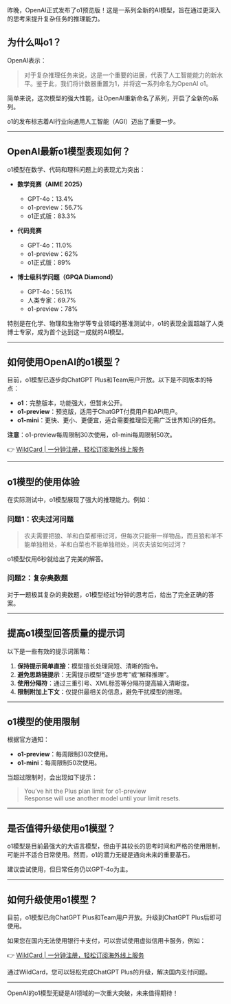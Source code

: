 昨晚，OpenAI正式发布了o1预览版！这是一系列全新的AI模型，旨在通过更深入的思考来提升复杂任务的推理能力。

## 为什么叫o1？

OpenAI表示：

> 对于复杂推理任务来说，这是一个重要的进展，代表了人工智能能力的新水平。鉴于此，我们将计数器重置为1，并将这一系列命名为OpenAI o1。

简单来说，这次模型的强大性能，让OpenAI重新命名了系列，开启了全新的o系列。

o1的发布标志着AI行业向通用人工智能（AGI）迈出了重要一步。

---

## OpenAI最新o1模型表现如何？

o1模型在数学、代码和理科问题上的表现尤为突出：

- **数学竞赛（AIME 2025）**  
  - GPT-4o：13.4%  
  - o1-preview：56.7%  
  - o1正式版：83.3%

- **代码竞赛**  
  - GPT-4o：11.0%  
  - o1-preview：62%  
  - o1正式版：89%

- **博士级科学问题（GPQA Diamond）**  
  - GPT-4o：56.1%  
  - 人类专家：69.7%  
  - o1-preview：78%

特别是在化学、物理和生物学等专业领域的基准测试中，o1的表现全面超越了人类博士专家，成为首个达到这一成就的AI模型。

---

## 如何使用OpenAI的o1模型？

目前，o1模型已逐步向ChatGPT Plus和Team用户开放。以下是不同版本的特点：

- **o1**：完整版本，功能强大，但暂未公开。
- **o1-preview**：预览版，适用于ChatGPT付费用户和API用户。
- **o1-mini**：更快、更小、更便宜，适合需要推理但无需广泛世界知识的任务。

**注意**：o1-preview每周限制30次使用，o1-mini每周限制50次。

👉 [WildCard | 一分钟注册，轻松订阅海外线上服务](https://bit.ly/bewildcard)

---

## o1模型的使用体验

在实际测试中，o1模型展现了强大的推理能力。例如：

### 问题1：农夫过河问题
> 农夫需要把狼、羊和白菜都带过河，但每次只能带一样物品，而且狼和羊不能单独相处，羊和白菜也不能单独相处，问农夫该如何过河？

o1模型仅用6秒就给出了完美的解答。

### 问题2：复杂奥数题
对于一题极其复杂的奥数题，o1模型经过1分钟的思考后，给出了完全正确的答案。

---

## 提高o1模型回答质量的提示词

以下是一些有效的提示词策略：

1. **保持提示简单直接**：模型擅长处理简短、清晰的指令。
2. **避免思路链提示**：无需提示模型“逐步思考”或“解释推理”。
3. **使用分隔符**：通过三重引号、XML标签等分隔符提高输入清晰度。
4. **限制附加上下文**：仅提供最相关的信息，避免干扰模型的推理。

---

## o1模型的使用限制

根据官方通知：

- **o1-preview**：每周限制30次使用。
- **o1-mini**：每周限制50次使用。

当超过限制时，会出现如下提示：

> You’ve hit the Plus plan limit for o1-preview  
> Response will use another model until your limit resets.

---

## 是否值得升级使用o1模型？

o1模型是目前最强大的大语言模型，但由于其较长的思考时间和严格的使用限制，可能并不适合日常使用。然而，o1的潜力无疑是通向未来的重要基石。

建议尝试使用，但日常任务仍以GPT-4o为主。

---

## 如何升级使用o1模型？

目前，o1模型已向ChatGPT Plus和Team用户开放。升级到ChatGPT Plus后即可使用。

如果您在国内无法使用银行卡支付，可以尝试使用虚拟信用卡服务，例如：

👉 [WildCard | 一分钟注册，轻松订阅海外线上服务](https://bit.ly/bewildcard)

通过WildCard，您可以轻松完成ChatGPT Plus的升级，解决国内支付问题。

---

OpenAI的o1模型无疑是AI领域的一次重大突破，未来值得期待！